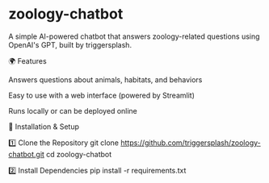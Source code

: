 # zoology-chatbot
A simple AI-powered chatbot that answers zoology-related questions using OpenAI's GPT, built by triggersplash.

🌍 Features

Answers questions about animals, habitats, and behaviors

Easy to use with a web interface (powered by Streamlit)

Runs locally or can be deployed online

🚀 Installation & Setup

1️⃣ Clone the Repository
git clone https://github.com/triggersplash/zoology-chatbot.git
cd zoology-chatbot

2️⃣ Install Dependencies
pip install -r requirements.txt

